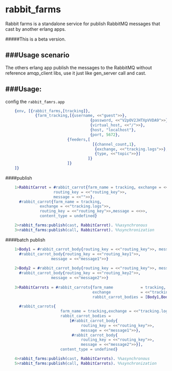 rabbit_farms
============

Rabbit farms is a standalone service for publish RabbitMQ messages that cast by another erlang apps.

#####This is a beta version.

###Usage scenario
-------
The others erlang app publish the messages to the RabbitMQ without reference amqp_client libs, 
use it just like gen_server call and cast.


###Usage:
-------
config the `rabbit_famrs.app`
`````erlang
    {env, [{rabbit_farms,[tracking]},
    	     {farm_tracking,[{username, <<"guest">>},
              						 {password, <<"V2pOV2JHTXpVVDA9">>}, %% triple_times_base64("guest")
              						 {virtual_host, <<"/">>},
              						 {host, "localhost"},
              						 {port, 5672},
                           {feeders,[
                                      [{channel_count,1},
                                       {exchange, <<"tracking.logs">>},
                                       {type, <<"topic">>}]
                                    ]}
                           ]}
    ]}
`````
####publish 
`````erlang
    1>RabbitCarrot = #rabbit_carrot{farm_name = tracking, exchange = <<"tracking.logs">>, 
                     routing_key = <<"routing_key">>, 
                     message = <<"">>}.
      #rabbit_carrot{farm_name = tracking,
               exchange = <<"tracking.logs">>,
               routing_key = <<"routing_key">>,message = <<>>,
               content_type = undefined}

    2>rabbit_farms:publish(cast, RabbitCarrot). %%asynchronous
    3>rabbit_farms:publish(call, RabbitCarrot). %%synchronization
`````
####batch publish
`````erlang
    1>Body1 = #rabbit_carrot_body{routing_key = <<"routing_key">>, message = <<"message1">>}.
      #rabbit_carrot_body{routing_key = <<"routing_key1">>,
                    message = <<"message1">>}
                    
    2>Body2 = #rabbit_carrot_body{routing_key = <<"routing_key">>, message = <<"message2">>}.
      #rabbit_carrot_body{routing_key = <<"routing_key2">>,
                    message = <<"message2">>}
                    
    3>RabbitCarrots = #rabbit_carrots{farm_name            = tracking,
                                      exchange             = <<"tracking.logs">>, 
                                      rabbit_carrot_bodies = [Body1,Body2]}.
    
      #rabbit_carrots{
                        farm_name = tracking,exchange = <<"tracking.logs">>,
                        rabbit_carrot_bodies = 
                            [#rabbit_carrot_body{
                                 routing_key = <<"routing_key">>,
                                 message = <<"message1">>},
                             #rabbit_carrot_body{
                                 routing_key = <<"routing_key">>,
                                 message = <<"message2">>}],
                        content_type = undefined}

    4>rabbit_farms:publish(cast, RabbitCarrots). %%asynchronous
    5>rabbit_farms:publish(call, RabbitCarrots). %%synchronization
`````
